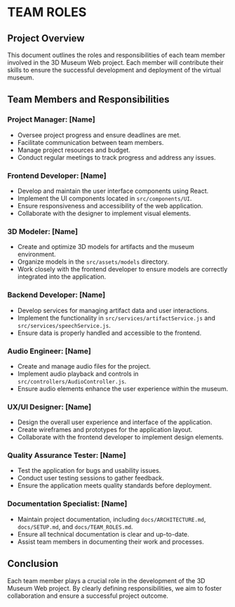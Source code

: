 # TEAM ROLES

## Project Overview
This document outlines the roles and responsibilities of each team member involved in the 3D Museum Web project. Each member will contribute their skills to ensure the successful development and deployment of the virtual museum.

## Team Members and Responsibilities

### Project Manager: [Name]
- Oversee project progress and ensure deadlines are met.
- Facilitate communication between team members.
- Manage project resources and budget.
- Conduct regular meetings to track progress and address any issues.

### Frontend Developer: [Name]
- Develop and maintain the user interface components using React.
- Implement the UI components located in `src/components/UI`.
- Ensure responsiveness and accessibility of the web application.
- Collaborate with the designer to implement visual elements.

### 3D Modeler: [Name]
- Create and optimize 3D models for artifacts and the museum environment.
- Organize models in the `src/assets/models` directory.
- Work closely with the frontend developer to ensure models are correctly integrated into the application.

### Backend Developer: [Name]
- Develop services for managing artifact data and user interactions.
- Implement the functionality in `src/services/artifactService.js` and `src/services/speechService.js`.
- Ensure data is properly handled and accessible to the frontend.

### Audio Engineer: [Name]
- Create and manage audio files for the project.
- Implement audio playback and controls in `src/controllers/AudioController.js`.
- Ensure audio elements enhance the user experience within the museum.

### UX/UI Designer: [Name]
- Design the overall user experience and interface of the application.
- Create wireframes and prototypes for the application layout.
- Collaborate with the frontend developer to implement design elements.

### Quality Assurance Tester: [Name]
- Test the application for bugs and usability issues.
- Conduct user testing sessions to gather feedback.
- Ensure the application meets quality standards before deployment.

### Documentation Specialist: [Name]
- Maintain project documentation, including `docs/ARCHITECTURE.md`, `docs/SETUP.md`, and `docs/TEAM_ROLES.md`.
- Ensure all technical documentation is clear and up-to-date.
- Assist team members in documenting their work and processes.

## Conclusion
Each team member plays a crucial role in the development of the 3D Museum Web project. By clearly defining responsibilities, we aim to foster collaboration and ensure a successful project outcome.